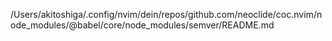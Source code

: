 /Users/akitoshiga/.config/nvim/dein/repos/github.com/neoclide/coc.nvim/node_modules/@babel/core/node_modules/semver/README.md